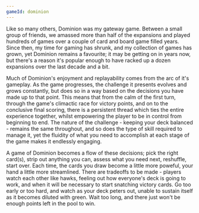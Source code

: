 ```yaml
---
gameId: dominion
---
```

Like so many others, Dominion was my gateway game. Between a small group of friends, we amassed more than half of the expansions and played hundreds of games over a couple of card and board game filled years. Since then, my time for gaming has shrunk, and my collection of games has grown, yet Dominion remains a favourite; it may be getting on in years now, but there's a reason it's popular enough to have racked up a dozen expansions over the last decade and a bit.

Much of Dominion's enjoyment and replayability comes from the arc of it's gameplay. As the game progresses, the challenge it presents evolves and grows constantly, but does so in a way based on the decisions you have made up to that point. This means that from the calm of the first turn, through the game's climactic race for victory points, and on to the conclusive final scoring, there is a persistent thread which ties the entire experience together, whilst empowering the player to be in control from beginning to end. The nature of the challenge - keeping your deck balanced - remains the same throughout, and so does the type of skill required to manage it, yet the fluidity of what you need to accomplish at each stage of the game makes it endlessly engaging.

A game of Dominion becomes a flow of these decisions; pick the right card(s), strip out anything you can, assess what you need next, reshuffle, start over. Each time, the cards you draw become a little more poweful, your hand a little more streamlined. There are tradeoffs to be made - players watch each other like hawks, feeling out how everyone's deck is going to work, and when it will be necessary to start snatching victory cards. Go too early  or too hard, and watch as your deck peters out, unable to sustain itself as it becomes diluted with green. Wait too long, and there just won't be enough points left in the pool to win.
